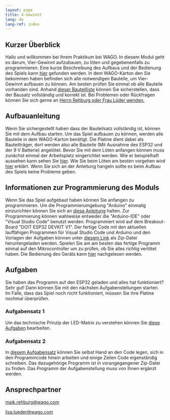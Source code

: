 ```yaml
---
layout: page
title: 4-Gewinnt
lang: de
lang-ref: index
---
```


## Kurzer Überblick

Hallo und willkommen bei Ihrem Praktikum bei WAGO. In diesem Modul geht es darum, Vier-Gewinnt aufzubauen, zu löten und gegebenenfalls zu programmieren. Eine kurze Beschreibung des Aufbaus und der Bedienung des Spiels kann [hier](Platinenbeschreibung-VierGewinnt.pdf) gefunden werden. In dem WAGO-Karton den Sie bekommen haben befinden sich alle notwendigen Bauteile, um Vier-Gewinnt aufbauen zu können. Am besten prüfen Sie einmal ob alle Bauteile vorhanden sind. Anhand [dieser Bauteilliste](Bauteilliste.pdf) können Sie sicherstellen, dass der Bausatz vollständig und korrekt ist. Bei Problemen oder Rückfragen können Sie sich gerne an [Herrn Rehburg oder Frau Lüder wenden.](#ansprechpartner)

## Aufbauanleitung

Wenn Sie sichergestellt haben dass der Bauteilsatz vollständig ist, können Sie mit dem Aufbau starten. Um das Spiel aufbauen zu können, werden alle Bauteile in dem WAGO-Karton benötigt. Die Platine dient dabei als Bauteilträger, dort werden also alle Bauteile (Mit Ausnahme des ESP32 und der 9 V Batterie) angelötet. Bevor Sie mit dem Löten anfangen können muss zunächst einmal der Arbeitsplatz eingerichtet werden. Wie er beispielhaft aussehen kann sehen Sie [hier](Arbeitsplatzausstattung.pdf). Wie Sie beim Löten am besten vorgehen wird [hier](LoetAnleitung.pdf) erklärt. Wenn Sie sich an der Anleitung hangeln sollte es beim Aufbau des Spiels keine Probleme geben.

## Informationen zur Programmierung des Moduls

Wenn Sie das Spiel aufgebaut haben können Sie anfangen zu programmieren. Um die Programmierumgebung "Arduino" einmalig einzurichten können Sie sich an [diese Anleitung](Programmierung.pdf) halten. Zur Programmierung können wahlweise entweder die "Arduino-IDE" oder "Visual Studio Code" benutzt werden. Programmiert wird auf dem Breakout-Board "DOIT ESP32 DEVKIT V1". Der fertige Code mit den aktuellen lauffähigen Programmen für Visual Studio Code und Arduino und den Vorlagen der Aufgaben können unter [diesem Link](/../src/Bundle.7z) als Zip-Datei heruntergeladen werden. Spielen Sie am am besten das fertige Programm einmal auf den Mikrocontroller um zu prüfen, ob Sie alles richtig verlötet haben. Die Bedienung des Geräts kann [hier](Platinenbeschreibung-VierGewinnt.pdf) nachgelesen werden.


## Aufgaben

Sie haben das Programm auf den ESP32 geladen und alles hat funktioniert? Sehr gut! Dann können Sie mit den nächsten Aufgabenstellungen starten. Im Falle, dass das Spiel noch nicht funktioniert, müssen Sie ihre Platine nochmal überprüfen.

### Aufgabensatz 1

Um das technische Prinzip der LED-Matrix zu verstehen können Sie [diese Aufgaben](Aufgabenstellung.pdf) bearbeiten.

### Aufgabensatz 2

In [diesem Aufgabensatz](ErweiterteAufgaben.pdf) können Sie selbst Hand an den Code legen, sich in den Programmcode hinein arbeiten und einige Zeilen Code eigenständig schreiben. Das dazugehörige Programm ist in vorangegangener Zip-Datei zu finden. Das Programm der Aufgabenstellung muss von Ihnen ergänzt werden.

## Ansprechpartner

<maik.rehburg@wago.com>

<lisa.lueder@wago.com>